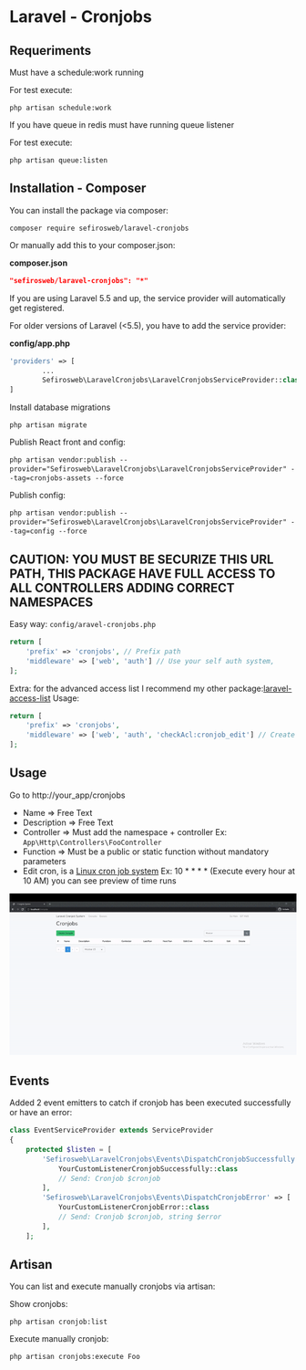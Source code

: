 # Laravel - Cronjobs

## Requeriments

Must have a schedule:work running

For test execute:

```
php artisan schedule:work
```

If you have queue in redis must have running queue listener

For test execute:

```
php artisan queue:listen
```

## Installation - Composer

You can install the package via composer:

```
composer require sefirosweb/laravel-cronjobs
```

Or manually add this to your composer.json:

**composer.json**

```json
"sefirosweb/laravel-cronjobs": "*"
```

If you are using Laravel 5.5 and up, the service provider will automatically get registered.

For older versions of Laravel (<5.5), you have to add the service provider:

**config/app.php**

```php
'providers' => [
        ...
    	Sefirosweb\LaravelCronjobs\LaravelCronjobsServiceProvider::class,
]
```

Install database migrations

```
php artisan migrate
```

Publish React front and config:

```
php artisan vendor:publish --provider="Sefirosweb\LaravelCronjobs\LaravelCronjobsServiceProvider" --tag=cronjobs-assets --force
```
Publish config:

```
php artisan vendor:publish --provider="Sefirosweb\LaravelCronjobs\LaravelCronjobsServiceProvider" --tag=config --force
```

## <strong>CAUTION: YOU MUST BE SECURIZE THIS URL PATH, THIS PACKAGE HAVE FULL ACCESS TO ALL CONTROLLERS ADDING CORRECT NAMESPACES</strong>

Easy way: `config/aravel-cronjobs.php`

```php
return [
    'prefix' => 'cronjobs', // Prefix path
    'middleware' => ['web', 'auth'] // Use your self auth system,
];

```

Extra: for the advanced access list I recommend my other package:[laravel-access-list](https://github.com/sefirosweb/laravel-access-list)
Usage:

```php
return [
    'prefix' => 'cronjobs',
    'middleware' => ['web', 'auth', 'checkAcl:cronjob_edit'] // Create access list "cronjob_edit" and assign to role and user
];


```

## Usage

Go to http://your_app/cronjobs

- Name => Free Text
- Description => Free Text
- Controller => Must add the namespace + controller Ex: ` App\Http\Controllers\FooController`
- Function => Must be a public or static function without mandatory parameters
- Edit cron, is a [Linux cron job system](https://en.wikipedia.org/wiki/Cron) Ex: 10 \* \* \* \* (Execute every hour at 10 AM) you can see preview of time runs

![image](https://raw.githubusercontent.com/sefirosweb/laravel-cronjobs/master/docs/how_to.gif)

## Events
Added 2 event emitters to catch if cronjob has been executed successfully or have an error:
```php
class EventServiceProvider extends ServiceProvider
{
    protected $listen = [
        'Sefirosweb\LaravelCronjobs\Events\DispatchCronjobSuccessfully' => [
            YourCustomListenerCronjobSuccessfully::class
            // Send: Cronjob $cronjob
        ],
        'Sefirosweb\LaravelCronjobs\Events\DispatchCronjobError' => [
            YourCustomListenerCronjobError::class
            // Send: Cronjob $cronjob, string $error
        ],
    ];

```
## Artisan

You can list and execute manually cronjobs via artisan:

Show cronjobs:

```
php artisan cronjob:list
```

Execute manually cronjob:

```
php artisan cronjobs:execute Foo
```

